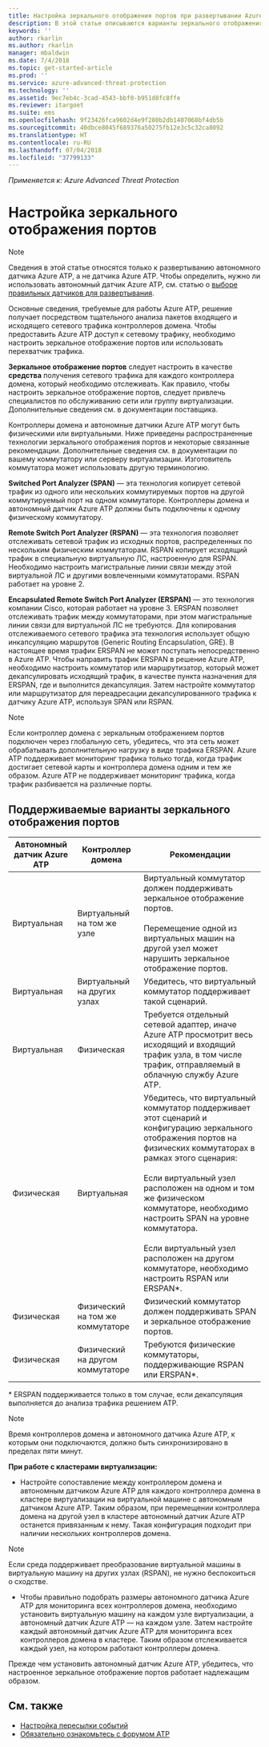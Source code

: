 ```yaml
---
title: Настройка зеркального отображения портов при развертывании Azure Advanced Threat Protection | Документы Майкрософт
description: В этой статье описываются варианты зеркального отображения портов и их настройка для Azure ATP.
keywords: ''
author: rkarlin
ms.author: rkarlin
manager: mbaldwin
ms.date: 7/4/2018
ms.topic: get-started-article
ms.prod: ''
ms.service: azure-advanced-threat-protection
ms.technology: ''
ms.assetid: 9ec7eb4c-3cad-4543-bbf0-b951d8fc8ffe
ms.reviewer: itargoet
ms.suite: ems
ms.openlocfilehash: 9f23426fca9602d4e9f280b2db1407060bf4db5b
ms.sourcegitcommit: 40dbce8045f689376a50275fb12e3c5c32ca8092
ms.translationtype: HT
ms.contentlocale: ru-RU
ms.lasthandoff: 07/04/2018
ms.locfileid: "37799133"
---
```

*Применяется к: Azure Advanced Threat Protection*



# <a name="configure-port-mirroring"></a>Настройка зеркального отображения портов
> [!NOTE] 
> Сведения в этой статье относятся только к развертыванию автономного датчика Azure ATP, а не датчика Azure ATP. Чтобы определить, нужно ли использовать автономный датчик Azure ATP, см. статью о [выборе правильных датчиков для развертывания](atp-capacity-planning.md#choosing-the-right-sensor-type-for-your-deployment).
 
Основные сведения, требуемые для работы Azure ATP, решение получает посредством тщательного анализа пакетов входящего и исходящего сетевого трафика контроллеров домена. Чтобы предоставить Azure ATP доступ к сетевому трафику, необходимо настроить зеркальное отображение портов или использовать перехватчик трафика.

**Зеркальное отображение портов** следует настроить в качестве **средства** получения сетевого трафика для каждого контроллера домена, который необходимо отслеживать. Как правило, чтобы настроить зеркальное отображение портов, следует привлечь специалистов по обслуживанию сети или группу виртуализации.
Дополнительные сведения см. в документации поставщика.

Контроллеры домена и автономные датчики Azure ATP могут быть физическими или виртуальными. Ниже приведены распространенные технологии зеркального отображения портов и некоторые связанные рекомендации. Дополнительные сведения см. в документации по вашему коммутатору или серверу виртуализации. Изготовитель коммутатора может использовать другую терминологию.

**Switched Port Analyzer (SPAN)** — эта технология копирует сетевой трафик из одного или нескольких коммутируемых портов на другой коммутируемый порт на одном коммутаторе. Контроллеры домена и автономный датчик Azure ATP должны быть подключены к одному физическому коммутатору.

**Remote Switch Port Analyzer (RSPAN)** — эта технология позволяет отслеживать сетевой трафик из исходных портов, распределенных по нескольким физическим коммутаторам. RSPAN копирует исходящий трафик в специальную виртуальную ЛС, настроенную для RSPAN. Необходимо настроить магистральные линии связи между этой виртуальной ЛС и другими вовлеченными коммутаторами. RSPAN работает на уровне 2.

**Encapsulated Remote Switch Port Analyzer (ERSPAN)** — это технология компании Cisco, которая работает на уровне 3. ERSPAN позволяет отслеживать трафик между коммутаторами, при этом магистральные линии связи для виртуальной ЛС не требуются. Для копирования отслеживаемого сетевого трафика эта технология использует общую инкапсуляцию маршрутов (Generic Routing Encapsulation, GRE). В настоящее время трафик ERSPAN не может поступать непосредственно в Azure ATP. Чтобы направить трафик ERSPAN в решение Azure ATP, необходимо настроить коммутатор или маршрутизатор, который может декапсулировать исходящий трафик, в качестве пункта назначения для ERSPAN, где и выполнится декапсуляция. Затем настройте коммутатор или маршрутизатор для переадресации декапсулированного трафика к датчику Azure ATP, используя SPAN или RSPAN.

> [!NOTE]
> Если контроллер домена с зеркальным отображением портов подключен через глобальную сеть, убедитесь, что эта сеть может обрабатывать дополнительную нагрузку в виде трафика ERSPAN.
> Azure ATP поддерживает мониторинг трафика только тогда, когда трафик достигает сетевой карты и контроллера домена одним и тем же образом. Azure ATP не поддерживает мониторинг трафика, когда трафик разбивается на различные порты.

## <a name="supported-port-mirroring-options"></a>Поддерживаемые варианты зеркального отображения портов

|Автономный датчик Azure ATP|Контроллер домена|Рекомендации|
|---------------|---------------------|------------------|
|Виртуальная|Виртуальный на том же узле|Виртуальный коммутатор должен поддерживать зеркальное отображение портов.<br /><br />Перемещение одной из виртуальных машин на другой узел может нарушить зеркальное отображение портов.|
|Виртуальная|Виртуальный на других узлах|Убедитесь, что виртуальный коммутатор поддерживает такой сценарий.|
|Виртуальная|Физическая|Требуется отдельный сетевой адаптер, иначе Azure ATP просмотрит весь исходящий и входящий трафик узла, в том числе трафик, отправляемый в облачную службу Azure ATP.|
|Физическая|Виртуальная|Убедитесь, что виртуальный коммутатор поддерживает этот сценарий и конфигурацию зеркального отображения портов на физических коммутаторах в рамках этого сценария:<br /><br />Если виртуальный узел расположен на одном и том же физическом коммутаторе, необходимо настроить SPAN на уровне коммутатора.<br /><br />Если виртуальный узел расположен на другом коммутаторе, необходимо настроить RSPAN или ERSPAN*.|
|Физическая|Физический на том же коммутаторе|Физический коммутатор должен поддерживать SPAN и зеркальное отображение портов.|
|Физическая|Физический на другом коммутаторе|Требуются физические коммутаторы, поддерживающие RSPAN или ERSPAN&#42;.|

&#42; ERSPAN поддерживается только в том случае, если декапсуляция выполняется до анализа трафика решением ATP.

> [!NOTE]
> Время контроллеров домена и автономного датчика Azure ATP, к которым они подключаются, должно быть синхронизировано в пределах пяти минут.

**При работе с кластерами виртуализации:**

-   Настройте сопоставление между контроллером домена и автономным датчиком Azure ATP для каждого контроллера домена в кластере виртуализации на виртуальной машине с автономным датчиком Azure ATP. Таким образом, при перемещении контроллера домена на другой узел в кластере автономный датчик Azure ATP останется привязанным к нему. Такая конфигурация подходит при наличии нескольких контроллеров домена.

 > [!NOTE]
 > Если среда поддерживает преобразование виртуальной машины в виртуальную машину на других узлах (RSPAN), не нужно беспокоиться о сходстве.
 
-   Чтобы правильно подобрать размеры автономного датчика Azure ATP для мониторинга всех контроллеров домена, необходимо установить виртуальную машину на каждом узле виртуализации, а автономный датчик Azure ATP — на каждом узле. Затем настройте каждый автономный датчик Azure ATP для мониторинга всех контроллеров домена в кластере. Таким образом отслеживается каждый узел, на котором работают контроллеры домена.

Прежде чем установить автономный датчик Azure ATP, убедитесь, что настроенное зеркальное отображение портов работает надлежащим образом.

## <a name="see-also"></a>См. также
- [Настройка пересылки событий](configure-event-forwarding.md)
- [Обязательно ознакомьтесь с форумом ATP](https://aka.ms/azureatpcommunity)
